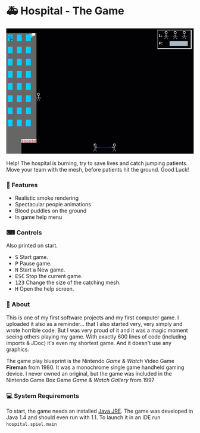  # 🚑 Hospital - The Game
 
 ![Screenshot](https://github.com/TobseF/hospital/blob/screenshots/screenshot.gif)
 
 Help! The hospital is burning, try to save lives and catch jumping patients.  
 Move your team with the mesh, before patients hit the ground. Good Luck!
 
 ### 🌟 Features
 * Realistic smoke rendering
 * Spectacular people animations
 * Blood puddles on the ground
 * In game help menu
 
 ### ⌨ Controls
 Also printed on start.
 * <kbd>S</kbd> Start game.
 * <kbd>P</kbd> Pause game.
 * <kbd>N</kbd> Start a New game.
 * <kbd>ESC</kbd> Stop the current game.
 * <kbd>1</kbd><kbd>2</kbd><kbd>3</kbd> Change the size of the catching mesh.
 * <kbd>H</kbd> Open the help screen.
 
 ### 📖 About
 This is one of my first software projects and my first computer game.
 I uploaded it also as a reminder... that I also started very, very simply and wrote horrible code.
 But I was very proud of it and it was a magic moment seeing others playing my game.
 With exactly 600 lines of code (including imports & JDoc) it's even my shortest game.
 And it doesn't use any graphics. 
 
 The game play blueprint is the Nintendo _Game & Watch_ Video Game **Fireman** from 1980. 
 It was a monochrome single game handheld gaming device. I never owned an original, but the game
 was included in the Nintendo Game Box Game _Game & Watch Gallery_ from 1997
 
 ### 💻 System Requirements
 To start, the game needs an installed [Java JRE](https://www.java.com/en/download).
 The game was developed in Java 1.4 and should even run with 1.1.
 To launch it in an IDE run `hospital.spiel.main`
   